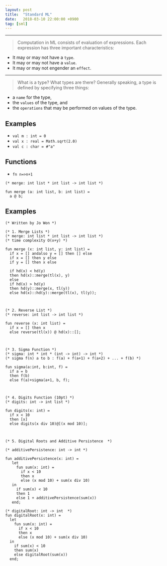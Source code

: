 ```yaml
---
layout: post
title:  "Standard ML"
date:   2018-03-10 22:00:00 +0900
tag: [sml]
---
```


---

> Computation in ML consists of evaluation of expressions. Each expression
has three important characteristics:

- It may or may not have a `type`.
- It may or may not have a `value`.
- It may or may not engender an `effect`.

---

> What is a type? What types are there? Generally speaking, a type is defined
by specifying three things:

- a `name` for the type,
- the `values` of the type, and
- the `operations` that may be performed on values of the type.

## Examples

- `val m : int = 0`
- `val x : real = Math.sqrt(2.0)`
- `val c : char = #"a"`


## Functions


- `fn n=>n+1`

```
(* merge: int list * int list -> int list *)

fun merge (a: int list, b: int list) =
  a @ b;
```

## Examples

```
(* Written by Jo Won *)

(* 1. Merge Lists *)
(* merge: int list * int list -> int list *)
(* time complexity O(x+y) *)

fun merge (x: int list, y: int list) =
  if x = [] andalso y = [] then [] else
  if x = [] then y else
  if y = [] then x else

  if hd(x) < hd(y)
  then hd(x)::merge(tl(x), y)
  else
  if hd(x) > hd(y)
  then hd(y)::merge(x, tl(y))
  else hd(x)::hd(y)::merge(tl(x), tl(y));



(* 2. Reverse List *)
(* reverse: int list -> int list *)

fun reverse (x: int list) =
  if x = [] then x
  else reverse(tl(x)) @ hd(x)::[];



(* 3. Sigma Function *)
(* sigma: int * int * (int -> int) -> int *)
(* sigma f(n) a to b : f(a) + f(a+1) + f(a+2) + ... + f(b) *)

fun sigma(a:int, b:int, f) =
  if a = b
  then f(b)
  else f(a)+sigma(a+1, b, f);



(* 4. Digits Function (10pt) *)
(* digits: int -> int list *)

fun digits(x: int) =
  if x < 10
  then [x]
  else digits(x div 10)@[(x mod 10)];



(* 5. Digital Roots and Additive Persistence  *)

(* additivePersistence: int -> int *)

fun additivePersistence(x: int) =
   let
     fun sum(x: int) =
       if x < 10
       then x
       else (x mod 10) + sum(x div 10)
   in
     if sum(x) < 10
     then 1
     else 1 + additivePersistence(sum(x))
   end;

(* digitalRoot: int -> int  *)
fun digitalRoot(x: int) =
  let
    fun sum(x: int) =
      if x < 10
      then x
      else (x mod 10) + sum(x div 10)
  in
    if sum(x) < 10
    then sum(x)
    else digitalRoot(sum(x))
  end;
```
